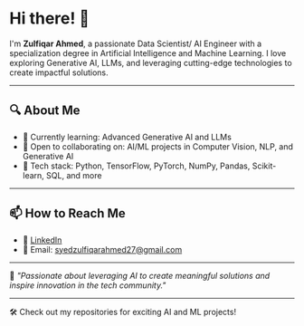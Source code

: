 # Hi there! 👋  

I'm **Zulfiqar Ahmed**, a passionate Data Scientist/ AI Engineer with a specialization degree in Artificial Intelligence and Machine Learning. I love exploring Generative AI, LLMs, and leveraging cutting-edge technologies to create impactful solutions.  

---

## 🔍 About Me  
- 🌱 Currently learning: Advanced Generative AI and LLMs  
- 💼 Open to collaborating on: AI/ML projects in Computer Vision, NLP, and Generative AI  
- 🧠 Tech stack: Python, TensorFlow, PyTorch, NumPy, Pandas, Scikit-learn, SQL, and more  

---

## 📫 How to Reach Me  
- 💼 [LinkedIn](https://www.linkedin.com/in/zulfiqarsyed27)  
- 📧 Email: syedzulfiqarahmed27@gmail.com  

---

🌟 *"Passionate about leveraging AI to create meaningful solutions and inspire innovation in the tech community."*  

---

🛠️ Check out my repositories for exciting AI and ML projects!  

